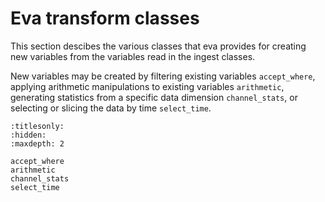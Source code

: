 # Eva transform classes

This section descibes the various classes that eva provides for creating new variables from the variables read in the ingest classes.

New variables may be created by filtering existing variables `accept_where`, applying arithmetic manipulations to existing variables `arithmetic`,
generating statistics from a specific data dimension `channel_stats`, or selecting or slicing the data by time `select_time`.


```{toctree}
:titlesonly:
:hidden:
:maxdepth: 2

accept_where
arithmetic
channel_stats
select_time
```
